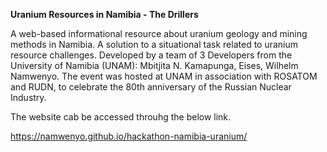 **Uranium Resources in Namibia - The Drillers**

A web-based informational resource about uranium geology and mining methods in Namibia. A solution to a situational task related to uranium resource challenges.
Developed by a team of 3 Developers from the University of Namibia (UNAM): Mbitjita N. Kamapunga, Eises, Wilhelm Namwenyo.
The event was hosted at UNAM in association with ROSATOM and RUDN, to celebrate the 80th anniversary of the Russian Nuclear Industry.

The website cab be accessed throuhg the below link.

https://namwenyo.github.io/hackathon-namibia-uranium/ 
